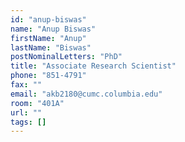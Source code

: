 ```yaml
---
id: "anup-biswas"
name: "Anup Biswas"
firstName: "Anup"
lastName: "Biswas"
postNominalLetters: "PhD"
title: "Associate Research Scientist"
phone: "851-4791"
fax: ""
email: "akb2180@cumc.columbia.edu"
room: "401A"
url: ""
tags: []
---
```

